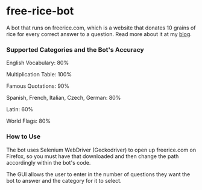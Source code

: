 # free-rice-bot
A bot that runs on freerice.com, which is a website that donates 10 grains of rice for every correct answer to a question. Read more about it at my [blog](https://medium.com/@saahilkumar/how-i-made-a-bot-that-can-raise-money-for-charity-490a302f404f?source=friends_link&sk=c06f55677134aa8b4e151634c8dc056b).

### Supported Categories and the Bot's Accuracy

English Vocabulary: 80%

Multiplication Table: 100%

Famous Quotations: 90%

Spanish, French, Italian, Czech, German: 80%

Latin: 60%

World Flags: 80%

### How to Use
The bot uses Selenium WebDriver (Geckodriver) to open up freerice.com on Firefox, 
so you must have that downloaded and then change the path accordingly within the bot's code.

The GUI allows the user to enter in the number of questions they want the bot to answer
and the category for it to select.

